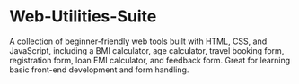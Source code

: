 # Web-Utilities-Suite
A collection of beginner-friendly web tools built with HTML, CSS, and JavaScript, including a BMI calculator, age calculator, travel booking form, registration form, loan EMI calculator, and feedback form. Great for learning basic front-end development and form handling.
